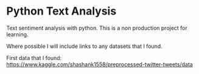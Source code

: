 # Python Text Analysis
Text sentiment analysis with python.  This is a non production project for learning.

Where possible I will include links to any datasets that I found.

First data that I found:
https://www.kaggle.com/shashank1558/preprocessed-twitter-tweets/data
